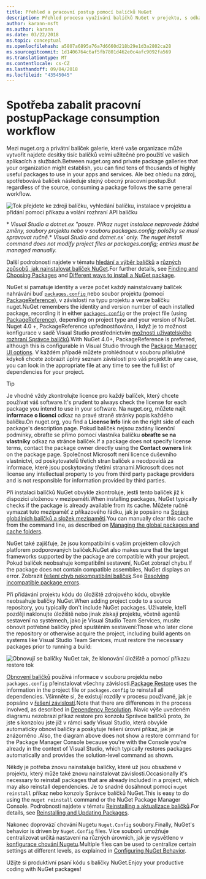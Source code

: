 ```yaml
---
title: Přehled a pracovní postup pomocí balíčků NuGet
description: Přehled procesu využívání balíčků NuGet v projektu, s odkazy na další konkrétní části procesu.
author: karann-msft
ms.author: karann
ms.date: 03/22/2018
ms.topic: conceptual
ms.openlocfilehash: a5807a6895a76a7d6660d218b29e1d3a2802ca28
ms.sourcegitcommit: 1d1406764c6af5fb7801d462e0c4afc9092fa569
ms.translationtype: MT
ms.contentlocale: cs-CZ
ms.lasthandoff: 09/04/2018
ms.locfileid: "43545045"
---
```

# <a name="package-consumption-workflow"></a><span data-ttu-id="ee216-103">Spotřeba zabalit pracovní postup</span><span class="sxs-lookup"><span data-stu-id="ee216-103">Package consumption workflow</span></span>

<span data-ttu-id="ee216-104">Mezi nuget.org a privátní balíček galerie, které vaše organizace může vytvořit najdete desítky tisíc balíčků velmi užitečné pro použití ve vašich aplikacích a službách.</span><span class="sxs-lookup"><span data-stu-id="ee216-104">Between nuget.org and private package galleries that your organization might establish, you can find tens of thousands of highly useful packages to use in your apps and services.</span></span> <span data-ttu-id="ee216-105">Ale bez ohledu na zdroj, spotřebovává balíček následuje stejný obecný pracovní postup.</span><span class="sxs-lookup"><span data-stu-id="ee216-105">But regardless of the source, consuming a package follows the same general workflow.</span></span>

![Tok přejdete ke zdroji balíčku, vyhledání balíčku, instalace v projektu a přidání pomocí příkazu a volání rozhraní API balíčku](media/Overview-01-GeneralFlow.png)

<span data-ttu-id="ee216-107">\* _Visual Studio a dotnet.ex "pouze. Příkaz nuget instalace neprovede žádné změny, soubory projektu nebo v souboru packages.config; položky se musí spravovat ručně._</span><span class="sxs-lookup"><span data-stu-id="ee216-107">\* _Visual Studio and dotnet.ex\` only. The nuget install command does not modify project files or packages.config; entries must be managed manually._</span></span>

<span data-ttu-id="ee216-108">Další podrobnosti najdete v tématu [hledání a výběr balíčků](../consume-packages/finding-and-choosing-packages.md) a [různých způsobů, jak nainstalovat balíček NuGet](ways-to-install-a-package.md).</span><span class="sxs-lookup"><span data-stu-id="ee216-108">For further details, see [Finding and Choosing Packages](../consume-packages/finding-and-choosing-packages.md) and [Different ways to install a NuGet package](ways-to-install-a-package.md).</span></span>

<span data-ttu-id="ee216-109">NuGet si pamatuje identity a verze počet každý nainstalovaný balíček nahrávání buď [ `packages.config` ](../reference/packages-config.md) nebo soubor projektu (pomocí [PackageReference](../consume-packages/package-references-in-project-files.md)), v závislosti na typu projektu a verze balíčku nuget.</span><span class="sxs-lookup"><span data-stu-id="ee216-109">NuGet remembers the identity and version number of each installed package, recording it in either [`packages.config`](../reference/packages-config.md) or the project file (using [PackageReference](../consume-packages/package-references-in-project-files.md)), depending on project type and your version of NuGet.</span></span> <span data-ttu-id="ee216-110">Nuget 4.0 +, PackageReference upřednostňována, i když je to možnost konfigurace v sadě Visual Studio prostřednictvím [možnosti uživatelského rozhraní Správce balíčků](../tools/package-manager-ui.md).</span><span class="sxs-lookup"><span data-stu-id="ee216-110">With NuGet 4.0+, PackageReference is preferred, although this is configurable in Visual Studio through the [Package Manager UI options](../tools/package-manager-ui.md).</span></span> <span data-ttu-id="ee216-111">V každém případě můžete prohlédnout v souboru příslušné kdykoli chcete zobrazit úplný seznam závislostí pro váš projekt.</span><span class="sxs-lookup"><span data-stu-id="ee216-111">In any case, you can look in the appropriate file at any time to see the full list of dependencies for your project.</span></span>

> [!Tip]
> <span data-ttu-id="ee216-112">Je vhodné vždy zkontrolujte licence pro každý balíček, který chcete používat váš software.</span><span class="sxs-lookup"><span data-stu-id="ee216-112">It's prudent to always check the license for each package you intend to use in your software.</span></span> <span data-ttu-id="ee216-113">Na nuget.org, můžete najít **informace o licenci** odkaz na pravé straně stránky popis každého balíčku.</span><span class="sxs-lookup"><span data-stu-id="ee216-113">On nuget.org, you find a **License Info** link on the right side of each package's description page.</span></span> <span data-ttu-id="ee216-114">Pokud balíček nejsou zadány licenční podmínky, obraťte se přímo pomocí vlastníka balíčku **obraťte se na vlastníky** odkaz na stránce balíček.</span><span class="sxs-lookup"><span data-stu-id="ee216-114">If a package does not specify license terms, contact the package owner directly using the **Contact owners** link on the package page.</span></span> <span data-ttu-id="ee216-115">Společnost Microsoft není licence duševního vlastnictví, od poskytovatelů třetích stran balíček a neodpovídá za informace, které jsou poskytovány třetími stranami.</span><span class="sxs-lookup"><span data-stu-id="ee216-115">Microsoft does not license any intellectual property to you from third party package providers and is not responsible for information provided by third parties.</span></span>

<span data-ttu-id="ee216-116">Při instalaci balíčků NuGet obvykle zkontroluje, jestli tento balíček již k dispozici uloženou v mezipaměti.</span><span class="sxs-lookup"><span data-stu-id="ee216-116">When installing packages, NuGet typically checks if the package is already available from its cache.</span></span> <span data-ttu-id="ee216-117">Můžete ručně vymazat tuto mezipaměť z příkazového řádku, jak je popsáno na [Správa globálních balíčků a složek mezipaměti](../consume-packages/managing-the-global-packages-and-cache-folders.md).</span><span class="sxs-lookup"><span data-stu-id="ee216-117">You can manually clear this cache from the command line, as described on [Managing the global packages and cache folders](../consume-packages/managing-the-global-packages-and-cache-folders.md).</span></span>

<span data-ttu-id="ee216-118">NuGet také zajišťuje, že jsou kompatibilní s vaším projektem cílových platforem podporovaných balíček.</span><span class="sxs-lookup"><span data-stu-id="ee216-118">NuGet also makes sure that the target frameworks supported by the package are compatible with your project.</span></span> <span data-ttu-id="ee216-119">Pokud balíček neobsahuje kompatibilní sestavení, NuGet zobrazí chybu.</span><span class="sxs-lookup"><span data-stu-id="ee216-119">If the package does not contain compatible assemblies, NuGet displays an error.</span></span> <span data-ttu-id="ee216-120">Zobrazit [řešení chyb nekompatibilní balíček](dependency-resolution.md#resolving-incompatible-package-errors).</span><span class="sxs-lookup"><span data-stu-id="ee216-120">See [Resolving incompatible package errors](dependency-resolution.md#resolving-incompatible-package-errors).</span></span>

<span data-ttu-id="ee216-121">Při přidávání projektu kódu do úložiště zdrojového kódu, obvykle neobsahuje balíčky NuGet.</span><span class="sxs-lookup"><span data-stu-id="ee216-121">When adding project code to a source repository, you typically don't include NuGet packages.</span></span> <span data-ttu-id="ee216-122">Uživatele, kteří později naklonujte úložiště nebo jinak získají projektu, včetně agentů sestavení na systémech, jako je Visual Studio Team Services, musíte obnovit potřebné balíčky před spuštěním sestavení:</span><span class="sxs-lookup"><span data-stu-id="ee216-122">Those who later clone the repository or otherwise acquire the project, including build agents on systems like Visual Studio Team Services, must restore the necessary packages prior to running a build:</span></span>

![Obnovují se balíčky NuGet tak, že klonování úložiště a pomocí příkazu restore tok](media/Overview-02-RestoreFlow.png)

<span data-ttu-id="ee216-124">[Obnovení balíčků](../consume-packages/package-restore.md) používá informace v souboru projektu nebo `packages.config` přeinstalovat všechny závislosti.</span><span class="sxs-lookup"><span data-stu-id="ee216-124">[Package Restore](../consume-packages/package-restore.md) uses the information in the project file or `packages.config` to reinstall all dependencies.</span></span> <span data-ttu-id="ee216-125">Všimněte si, že existují rozdíly v procesu používané, jak je popsáno v [řešení závislostí](../consume-packages/dependency-resolution.md).</span><span class="sxs-lookup"><span data-stu-id="ee216-125">Note that there are differences in the process involved, as described in [Dependency Resolution](../consume-packages/dependency-resolution.md).</span></span> <span data-ttu-id="ee216-126">Navíc výše uvedeném diagramu nezobrazí příkaz restore pro konzolu Správce balíčků proto, že jste s konzolou jste již v rámci sady Visual Studio, která obvykle automaticky obnoví balíčky a poskytuje řešení úrovni příkaz, jak je znázorněno .</span><span class="sxs-lookup"><span data-stu-id="ee216-126">Also, the diagram above does not show a restore command for the Package Manager Console because you're with the Console you're already in the context of Visual Studio, which typically restores packages automatically and provides the solution-level command as shown.</span></span>

<span data-ttu-id="ee216-127">Někdy je potřeba znovu nainstaluje balíčky, které už jsou obsažené v projektu, který může také znovu nainstalovat závislosti.</span><span class="sxs-lookup"><span data-stu-id="ee216-127">Occasionally it's necessary to reinstall packages that are already included in a project, which may also reinstall dependencies.</span></span> <span data-ttu-id="ee216-128">Je to snadné dosáhnout pomocí `nuget reinstall` příkaz nebo konzoly Správce balíčků NuGet.</span><span class="sxs-lookup"><span data-stu-id="ee216-128">This is easy to do using the `nuget reinstall` command or the NuGet Package Manager Console.</span></span> <span data-ttu-id="ee216-129">Podrobnosti najdete v tématu [Reinstalling a aktualizace balíčků](../consume-packages/reinstalling-and-updating-packages.md).</span><span class="sxs-lookup"><span data-stu-id="ee216-129">For details, see [Reinstalling and Updating Packages](../consume-packages/reinstalling-and-updating-packages.md).</span></span>

<span data-ttu-id="ee216-130">Nakonec doprovází chování Nugetu `Nuget.Config` soubory.</span><span class="sxs-lookup"><span data-stu-id="ee216-130">Finally, NuGet's behavior is driven by `Nuget.Config` files.</span></span> <span data-ttu-id="ee216-131">Více souborů umožňuje centralizovat určitá nastavení na různých úrovních, jak je vysvětleno v [konfigurace chování Nugetu](../consume-packages/configuring-nuget-behavior.md).</span><span class="sxs-lookup"><span data-stu-id="ee216-131">Multiple files can be used to centralize certain settings at different levels, as explained in [Configuring NuGet Behavior](../consume-packages/configuring-nuget-behavior.md).</span></span>

<span data-ttu-id="ee216-132">Užijte si produktivní psaní kódu s balíčky NuGet.</span><span class="sxs-lookup"><span data-stu-id="ee216-132">Enjoy your productive coding with NuGet packages!</span></span>
